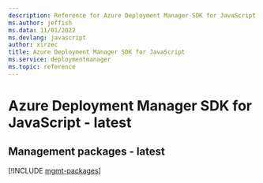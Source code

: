```yaml
---
description: Reference for Azure Deployment Manager SDK for JavaScript
ms.author: jeffish
ms.data: 11/01/2022
ms.devlang: javascript
author: xirzec
title: Azure Deployment Manager SDK for JavaScript
ms.service: deploymentmanager
ms.topic: reference
---
```

# Azure Deployment Manager SDK for JavaScript - latest

## Management packages - latest
[!INCLUDE [mgmt-packages](deployment-manager-mgmt-index.md)]
